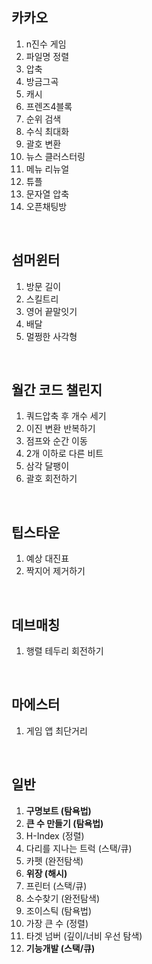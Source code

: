 ## 카카오

1. n진수 게임
2. 파일명 정렬
3. 압축
4. 방금그곡
5. 캐시
6. 프렌즈4블록
7. 순위 검색
8. 수식 최대화
9. 괄호 변환
10. 뉴스 클러스터링
11. 메뉴 리뉴얼
12. 튜플
13. 문자열 압축
14. 오픈채팅방

<br>

## 섬머윈터

1. 방문 길이
2. 스킬트리
3. 영어 끝말잇기
4. 배달
5. 멀쩡한 사각형

<br>

## 월간 코드 챌린지

1. 쿼드압축 후 개수 세기
2. 이진 변환 반복하기
3. 점프와 순간 이동
4. 2개 이하로 다른 비트
5. 삼각 달팽이
6. 괄호 회전하기

<br>

## 팁스타운

1. 예상 대진표
2. 짝지어 제거하기

<br>

## 데브매칭

1. 행렬 테두리 회전하기

<br>

## 마에스터

1. 게임 앱 최단거리

<br>

## 일반

1. **구명보트 (탐욕법)**
2. **큰 수 만들기 (탐욕법)**
3. H-Index (정렬)
4. 다리를 지나는 트럭 (스택/큐)
5. 카펫 (완전탐색)
6. **위장 (해시)**
7. 프린터 (스택/큐)
8. 소수찾기 (완전탐색)
9. 조이스틱 (탐욕법)
10. 가장 큰 수 (정렬)
11. 타겟 넘버 (깊이/너비 우선 탐색)
12. **기능개발 (스택/큐)**

